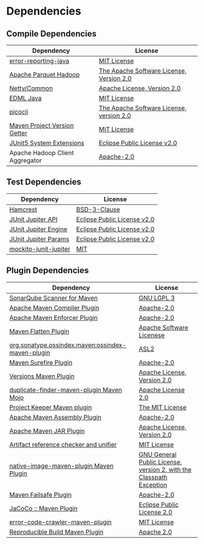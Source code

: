 <!-- @formatter:off -->
# Dependencies

## Compile Dependencies

| Dependency                        | License                                       |
| --------------------------------- | --------------------------------------------- |
| [error-reporting-java][0]         | [MIT License][1]                              |
| [Apache Parquet Hadoop][2]        | [The Apache Software License, Version 2.0][3] |
| [Netty/Common][4]                 | [Apache License, Version 2.0][5]              |
| [EDML Java][6]                    | [MIT License][7]                              |
| [picocli][8]                      | [The Apache Software License, version 2.0][3] |
| [Maven Project Version Getter][9] | [MIT License][10]                             |
| [JUnit5 System Extensions][11]    | [Eclipse Public License v2.0][12]             |
| Apache Hadoop Client Aggregator   | [Apache-2.0][13]                              |

## Test Dependencies

| Dependency                  | License                           |
| --------------------------- | --------------------------------- |
| [Hamcrest][14]              | [BSD-3-Clause][15]                |
| [JUnit Jupiter API][16]     | [Eclipse Public License v2.0][17] |
| [JUnit Jupiter Engine][16]  | [Eclipse Public License v2.0][17] |
| [JUnit Jupiter Params][16]  | [Eclipse Public License v2.0][17] |
| [mockito-junit-jupiter][18] | [MIT][19]                         |

## Plugin Dependencies

| Dependency                                              | License                                                                   |
| ------------------------------------------------------- | ------------------------------------------------------------------------- |
| [SonarQube Scanner for Maven][20]                       | [GNU LGPL 3][21]                                                          |
| [Apache Maven Compiler Plugin][22]                      | [Apache-2.0][13]                                                          |
| [Apache Maven Enforcer Plugin][23]                      | [Apache-2.0][13]                                                          |
| [Maven Flatten Plugin][24]                              | [Apache Software Licenese][13]                                            |
| [org.sonatype.ossindex.maven:ossindex-maven-plugin][25] | [ASL2][3]                                                                 |
| [Maven Surefire Plugin][26]                             | [Apache-2.0][13]                                                          |
| [Versions Maven Plugin][27]                             | [Apache License, Version 2.0][13]                                         |
| [duplicate-finder-maven-plugin Maven Mojo][28]          | [Apache License 2.0][29]                                                  |
| [Project Keeper Maven plugin][30]                       | [The MIT License][31]                                                     |
| [Apache Maven Assembly Plugin][32]                      | [Apache-2.0][13]                                                          |
| [Apache Maven JAR Plugin][33]                           | [Apache License, Version 2.0][13]                                         |
| [Artifact reference checker and unifier][34]            | [MIT License][35]                                                         |
| [native-image-maven-plugin Maven Plugin][36]            | [GNU General Public License, version 2, with the Classpath Exception][37] |
| [Maven Failsafe Plugin][38]                             | [Apache-2.0][13]                                                          |
| [JaCoCo :: Maven Plugin][39]                            | [Eclipse Public License 2.0][40]                                          |
| [error-code-crawler-maven-plugin][41]                   | [MIT License][42]                                                         |
| [Reproducible Build Maven Plugin][43]                   | [Apache 2.0][3]                                                           |

[0]: https://github.com/exasol/error-reporting-java/
[1]: https://github.com/exasol/error-reporting-java/blob/main/LICENSE
[2]: https://parquet.apache.org
[3]: http://www.apache.org/licenses/LICENSE-2.0.txt
[4]: https://netty.io/netty-common/
[5]: https://www.apache.org/licenses/LICENSE-2.0
[6]: https://github.com/exasol/edml-java/
[7]: https://github.com/exasol/edml-java/blob/main/LICENSE
[8]: https://picocli.info
[9]: https://github.com/exasol/maven-project-version-getter/
[10]: https://github.com/exasol/maven-project-version-getter/blob/main/LICENSE
[11]: https://github.com/itsallcode/junit5-system-extensions
[12]: http://www.eclipse.org/legal/epl-v20.html
[13]: https://www.apache.org/licenses/LICENSE-2.0.txt
[14]: http://hamcrest.org/JavaHamcrest/
[15]: https://raw.githubusercontent.com/hamcrest/JavaHamcrest/master/LICENSE
[16]: https://junit.org/junit5/
[17]: https://www.eclipse.org/legal/epl-v20.html
[18]: https://github.com/mockito/mockito
[19]: https://opensource.org/licenses/MIT
[20]: http://sonarsource.github.io/sonar-scanner-maven/
[21]: http://www.gnu.org/licenses/lgpl.txt
[22]: https://maven.apache.org/plugins/maven-compiler-plugin/
[23]: https://maven.apache.org/enforcer/maven-enforcer-plugin/
[24]: https://www.mojohaus.org/flatten-maven-plugin/
[25]: https://sonatype.github.io/ossindex-maven/maven-plugin/
[26]: https://maven.apache.org/surefire/maven-surefire-plugin/
[27]: https://www.mojohaus.org/versions/versions-maven-plugin/
[28]: https://basepom.github.io/duplicate-finder-maven-plugin
[29]: http://www.apache.org/licenses/LICENSE-2.0.html
[30]: https://github.com/exasol/project-keeper/
[31]: https://github.com/exasol/project-keeper/blob/main/LICENSE
[32]: https://maven.apache.org/plugins/maven-assembly-plugin/
[33]: https://maven.apache.org/plugins/maven-jar-plugin/
[34]: https://github.com/exasol/artifact-reference-checker-maven-plugin/
[35]: https://github.com/exasol/artifact-reference-checker-maven-plugin/blob/main/LICENSE
[36]: https://github.com/oracle/graal/tree/master/substratevm
[37]: http://openjdk.java.net/legal/gplv2+ce.html
[38]: https://maven.apache.org/surefire/maven-failsafe-plugin/
[39]: https://www.jacoco.org/jacoco/trunk/doc/maven.html
[40]: https://www.eclipse.org/legal/epl-2.0/
[41]: https://github.com/exasol/error-code-crawler-maven-plugin/
[42]: https://github.com/exasol/error-code-crawler-maven-plugin/blob/main/LICENSE
[43]: http://zlika.github.io/reproducible-build-maven-plugin
